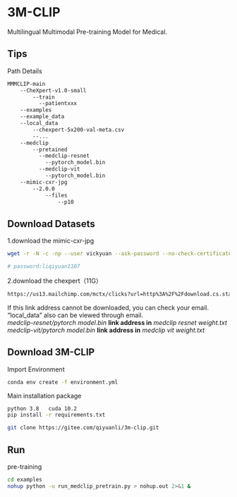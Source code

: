 # 3M-CLIP
Multilingual Multimodal Pre-training Model for Medical.

## Tips
Path Details
```bash
MMMCLIP-main
    --CheXpert-v1.0-small
        --train
          --patientxxx
    --examples
    --example_data
    --local_data
        --chexpert-5x200-val-meta.csv
        --...
    --medclip
        --pretained
          --medclip-resnet
            --pytorch_model.bin
          --medclip-vit
            --pytorch_model.bin
    --mimic-cxr-jpg
        --2.0.0
            --files
                --p10
```

## Download Datasets
1.download the mimic-cxr-jpg
```bash
wget -r -N -c -np --user vickyuan --ask-password --no-check-certificate https://physionet.org/files/mimic-cxr-jpg/2.0.0/

# password:liqiyuan1107
```
2.download the chexpert（11G）
```bash
https://us13.mailchimp.com/mctx/clicks?url=http%3A%2F%2Fdownload.cs.stanford.edu%2Fdeep%2FCheXpert-v1.0-small.zip&h=487bf3848ef9d950db525691805d077a085d3543b4562bef44f44e409d658d3c&v=1&xid=8a7c3d70af&uid=55365305&pool=contact_facing&subject=CheXpert-v1.0%3A+Subscription+Confirmed
```
If this link address cannot be downloaded, you can check your email.
“local_data” also can be viewed through email.  
_medclip-resnet/pytorch_ _model.bin_ __link address in__ _medclip_ _resnet_ _weight.txt_  
_medclip-vit/pytorch_ _model.bin_ __link address in__ _medclip_ _vit_ _weight.txt_

## Download 3M-CLIP

Import Environment
```bash
conda env create -f environment.yml
```

Main installation package
```bash
python 3.8   cuda 10.2
pip install -r requirements.txt
```

```bash
git clone https://gitee.com/qiyuanli/3m-clip.git
```


## Run
pre-training

```bash
cd examples
nohup python -u run_medclip_pretrain.py > nohup.out 2>&1 &
```
